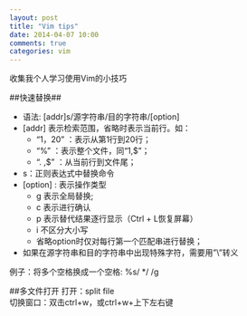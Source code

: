 ```yaml
---
layout: post
title: "Vim tips"
date: 2014-04-07 10:00
comments: true
categories: vim
---
```


收集我个人学习使用Vim的小技巧

##快速替换##

* 语法: [addr]s/源字符串/目的字符串/[option]
* [addr] 表示检索范围，省略时表示当前行。如：
	* “1，20” ：表示从第1行到20行；
	* “%” ：表示整个文件，同“1,$”；
	* “. ,$” ：从当前行到文件尾；
* s：正则表达式中替换命令
* [option] : 表示操作类型
	* g 表示全局替换; 
	* c 表示进行确认
	* p 表示替代结果逐行显示（Ctrl + L恢复屏幕）
	* i 不区分大小写
	* 省略option时仅对每行第一个匹配串进行替换；
* 如果在源字符串和目的字符串中出现特殊字符，需要用”\”转义

例子：将多个空格换成一个空格: %s/  */ /g

##多文件打开
打开：split file  
切换窗口：双击ctrl+w，或ctrl+w+上下左右键
